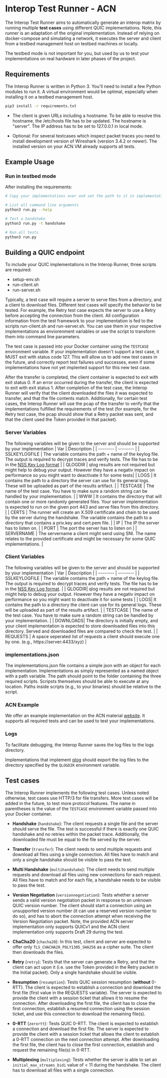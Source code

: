 # Interop Test Runner - ACN

The Interop Test Runner aims to automatically generate an interop matrix by running multiple **test cases** using different QUIC implementations.
Note, this runner is an adaptation of the original implementation.
Instead of relying on docker-compose and simulating a network, it executes the server and client from a testbed management host on testbed machines or locally.

The testbed mode is not important for you, but used by us to test your implementations on real hardware in later phases of the project.

## Requirements
The Interop Runner is written in Python 3. You'll need to install a few Python modules to run it. A virtual environment would be optimal, especially when installing it on a testbed management host. 

```bash
pip3 install -r requirements.txt
```

* The client is given URLs including a hostname. To be able to resolve this hostname, the /etc/hosts file has to be updated. The hostname is "server". The IP address has to be set to 127.0.0.1 in local mode.

- Optional: For several testcases which inspect packet traces you need to install development version of Wireshark (version 3.4.2 or newer). The installed version on your ACN VM already supports all tests. 



## Example Usage
### Run in testbed mode
After installing the requirements:
```bash
# Copy your implementations over and set the path to it in implementations.json

# List all command line arguments
python3 run.py --help

# Test a handshake 
python3 run.py -t handshake

# Run all tests
python3 run.py
```

## Building a QUIC endpoint

To include your QUIC implementations in the Interop Runner, three scripts are required:
* setup-env.sh
* run-client.sh
* run-server.sh

Typically, a test case will require a server to serve files from a directory, and a client to download files. Different test cases will specify the behavior to be tested. For example, the Retry test case expects  the server to use a Retry before accepting the connection from the client.
All configuration information from the test framework to your implementation is fed to the scripts run-client.sh and run-server.sh.
You can use them in your respective implementations as enviorenment variables or use the script to transform them into command line parameters.

The test case is passed into your Docker container using the `TESTCASE` environment variable. If your implementation doesn't support a test case, it MUST exit with status code 127. This will allow us to add new test cases in the future, and correctly report test failures und successes, even if some implementations have not yet implented support for this new test case.

After the transfer is completed, the client container is expected to exit with exit status 0. If an error occurred during the transfer, the client is expected to exit with exit status 1.
After completion of the test case, the Interop Runner will verify that the client downloaded the files it was expected to transfer, and that the file contents match. Additionally, for certain test cases, the Interop Runner will use the pcap of the transfer to verify that the implementations fulfilled the requirements of the test (for example, for the Retry test case, the pcap should show that a Retry packet was sent, and that the client used the Token provided in that packet).

### Server Variables
The following variables will be given to the server and should be supported by your implementation
| Var | Description |
| -------- | -------- |
| SSLKEYLOGFILE | The variable contains the path + name of the keylog file. The output is required to decrypt traces and verify tests. The file has to be in the [NSS Key Log format](https://developer.mozilla.org/en-US/docs/Mozilla/Projects/NSS/Key_Log_Format) |
| QLOGDIR | qlog results are not required but might help to debug your output. However they have a negativ impact on performance so you might want to deactivate it for some tests|
| LOGS | It contains the path to a directory the server can use for its general logs. These will be uploaded as part of the results artifact. |
| TESTCASE | The name of the test case. You have to make sure a random string can be handled by your implementation. |
| WWW | It contains the directory that will contain one or more randomly generated files. Your server implementation is expected to run on the given port 443 and serve files from this directory. |
| CERTS | The runner will create an X.509 certificate and chain to be used by the server during the handshake. The variable contains the path to a directory that contains a priv.key and cert.pem file. |
| IP | The IP the server has to listen on. |
| PORT | The port the server has to listen on |
| SERVERNAME | The servername a client might send using SNI. The name relates to the provided certificate and might be necessary for some QUIC implementations. |

### Client Variables
The following variables will be given to the server and should be supported by your implementation
| Var | Description |
| -------- | -------- |
| SSLKEYLOGFILE | The variable contains the path + name of the keylog file. The output is required to decrypt traces and verify tests. The file has to be in the [NSS Key Log format](https://developer.mozilla.org/en-US/docs/Mozilla/Projects/NSS/Key_Log_Format). |
| QLOGDIR| qlog results are not required but might help to debug your output. However they have a negativ impact on performance so you might want to deactivate it for some tests |
| LOGS| It contains the path to a directory the client can use for its general logs. These will be uploaded as part of the results artifact. |
| TESTCASE | The name of the test case. You have to make sure a random string can be handled by your implementation. |
| DOWNLOADS| The directory is initially empty, and your client implementation is expected to store downloaded files into this directory. Served and downloaded files are compared to check the test. |
| REQUESTS | A space seperated list of requests a client should execute one by one. (e.g., https://server:4433/xyz) |

### implementations.json
The implementations.json file contains a simple json with an object for each implementation.
Implementations as simply represented as a named object with a path variable.
The path should point to the folder containing the three required scripts.
Scripsts themselves should be able to execute at any location. Paths inside scripts (e.g., to your binaries) should be relative to the script.

### ACN Example

We offer an example implementation on the ACN material [website](https://acn.net.in.tum.de/).
It supports all required tests and can be used to test your implementations.

### Logs

To facilitate debugging, the Interop Runner saves the log files to the logs directory.

Implementations that implement [qlog](https://github.com/quiclog/internet-drafts) should export the log files to the directory specified by the `QLOGDIR` environment variable.

## Test cases

The Interop Runner implements the following test cases. Unless noted otherwise, test cases use HTTP/3 for file transfers. More test cases will be added in the future, to test more protocol features. The name in parentheses is the value of the `TESTCASE` environment variable passed into your Docker container.

* **Handshake** (`handshake`):
The client requests a single file and the server should serve the file. The test
is successful if there is exactly one QUIC handshake and no retries within the
packet trace. Additionally, the downloaded file must be equal to the file served
by the server.

* **Transfer** (`transfer`):
The client needs to send multiple requests and download all files using a single
connection. All files have to match and only a single handshake should be visible
to pass the test.

* **Multi Handshake** (`multihandshake`):
The client needs to send multiple requests and download all files using new
connections for each request. All files have to match and for each file, a
handshake needs to be visible to pass the test.

* **Version Negotiation** (`versionnegotiation`):
Tests whether a server sends a valid version negotiation packet in response to
an unknown QUIC version number. The client should start a connection using an
unsupported version number (it can use a reserved version number to do so), and
has to abort the connection attempt when receiving the Version Negotiation packet.
Note, the provided ACN server implementation only supports QUICv1 and the ACN
client implementation only supports Draft 29 during the test.

* **ChaCha20** (`chacha20`):
In this test, client and server are expected to offer only
`TLS_CHACHA20_POLY1305_SHA256` as a cipher suite. The client then downloads the files.

* **Retry** (`retry`):
Tests that the server can generate a Retry, and that the client can act upon it
(i.e. use the Token provided in the Retry packet in the Initial packet). Only a
single handshake should be visible.

* **Resumption** (`resumption`):
Tests QUIC session resumption (**without** 0-RTT). The client is expected to establish
a connection and download the first file (first value in the REQUESTS variable).
The server is expected to provide the client with a session ticket that allows it
to resume the connection. After downloading the first file, the client has to close
the first connection, establish a resumed connection using the session ticket, and
use this connection to download the remaining file(s).

* **0-RTT** (`zerortt`):
Tests QUIC 0-RTT. The client is expected to establish a connection and download the
first file. The server is expected to provide the client with a session ticket that
allows the client to establish a 0-RTT connection on the next connection attempt.
After downloading the first file, the client has to close the first connection,
establish and request the remaining file(s) in 0-RTT.

* **Multiplexing** (`multiplexing`):
Tests whether the server is able to set an `initial_max_streams_bidi` value of < 11
during the handshake. The client has to download all files with a single connection.
